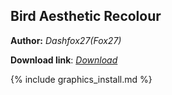 ## Bird Aesthetic Recolour

**Author:** *Dashfox27(Fox27)*

**Download link**: *[Download](https://drive.google.com/file/d/1yT6yijSUfQcGrOW8ElYmfDLwua4--Jhy/view?usp=sharing)*

{% include graphics_install.md %}
